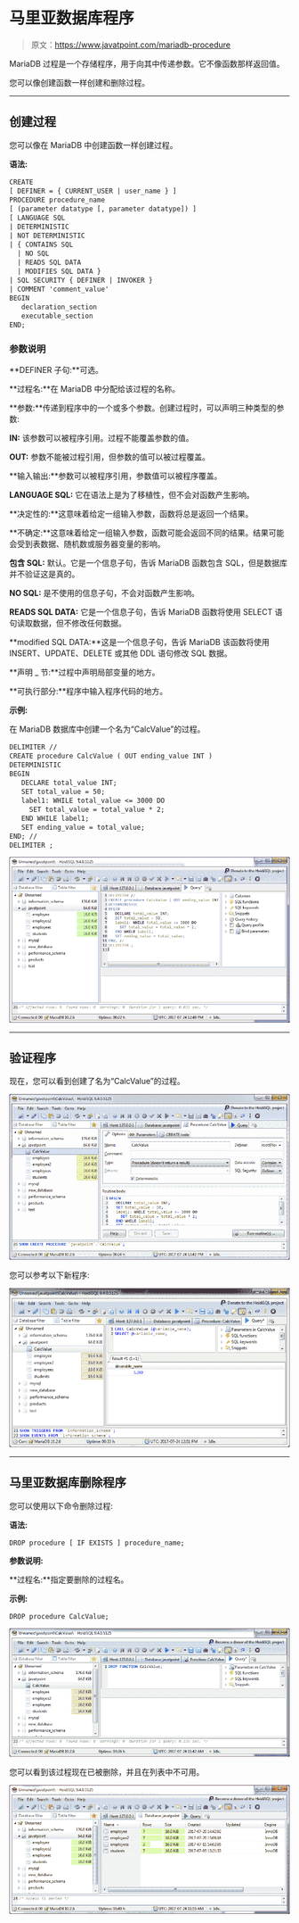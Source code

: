 # 马里亚数据库程序

> 原文：<https://www.javatpoint.com/mariadb-procedure>

MariaDB 过程是一个存储程序，用于向其中传递参数。它不像函数那样返回值。

您可以像创建函数一样创建和删除过程。

* * *

## 创建过程

您可以像在 MariaDB 中创建函数一样创建过程。

**语法:**

```
CREATE 
[ DEFINER = { CURRENT_USER | user_name } ] 
PROCEDURE procedure_name 
[ (parameter datatype [, parameter datatype]) ]
[ LANGUAGE SQL
| DETERMINISTIC
| NOT DETERMINISTIC
| { CONTAINS SQL 
  | NO SQL
  | READS SQL DATA
  | MODIFIES SQL DATA }
| SQL SECURITY { DEFINER | INVOKER }
| COMMENT 'comment_value'
BEGIN
   declaration_section
   executable_section
END; 

```

### 参数说明

**DEFINER 子句:**可选。

**过程名:**在 MariaDB 中分配给该过程的名称。

**参数:**传递到程序中的一个或多个参数。创建过程时，可以声明三种类型的参数:

**IN:** 该参数可以被程序引用。过程不能覆盖参数的值。

**OUT:** 参数不能被过程引用，但参数的值可以被过程覆盖。

**输入输出:**参数可以被程序引用，参数值可以被程序覆盖。

**LANGUAGE SQL:** 它在语法上是为了移植性，但不会对函数产生影响。

**决定性的:**这意味着给定一组输入参数，函数将总是返回一个结果。

**不确定:**这意味着给定一组输入参数，函数可能会返回不同的结果。结果可能会受到表数据、随机数或服务器变量的影响。

**包含 SQL:** 默认。它是一个信息子句，告诉 MariaDB 函数包含 SQL，但是数据库并不验证这是真的。

**NO SQL:** 是不使用的信息子句，不会对函数产生影响。

**READS SQL DATA:** 它是一个信息子句，告诉 MariaDB 函数将使用 SELECT 语句读取数据，但不修改任何数据。

**modified SQL DATA:**这是一个信息子句，告诉 MariaDB 该函数将使用 INSERT、UPDATE、DELETE 或其他 DDL 语句修改 SQL 数据。

**声明 _ 节:**过程中声明局部变量的地方。

**可执行部分:**程序中输入程序代码的地方。

**示例:**

在 MariaDB 数据库中创建一个名为“CalcValue”的过程。

```
DELIMITER //
CREATE procedure CalcValue ( OUT ending_value INT )
DETERMINISTIC
BEGIN
   DECLARE total_value INT;
   SET total_value = 50;
   label1: WHILE total_value <= 3000 DO
     SET total_value = total_value * 2;
   END WHILE label1;
   SET ending_value = total_value;
END; //
DELIMITER ; 

```

![MariaDB Procedure 1](img/528ca2e06949e415da30ee95c95fe5b7.png)

* * *

## 验证程序

现在，您可以看到创建了名为“CalcValue”的过程。

![MariaDB Procedure 2](img/d8838d3169cdcbae669dc724210906c8.png)

您可以参考以下新程序:

![MariaDB Procedure 3](img/b05d33e803603a02e9d35245bfe78903.png)

* * *

## 马里亚数据库删除程序

您可以使用以下命令删除过程:

**语法:**

```
DROP procedure [ IF EXISTS ] procedure_name; 

```

**参数说明:**

**过程名:**指定要删除的过程名。

**示例:**

```
DROP procedure CalcValue; 

```

![MariaDB Procedure 4](img/1e747afc6f4148542fce57191c0df32d.png)

您可以看到该过程现在已被删除，并且在列表中不可用。

![MariaDB Procedure 5](img/32358ccedfd1dfd1b26a7b9bfa139c27.png)